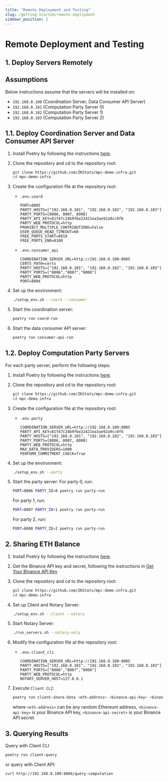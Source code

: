 ```yaml
---
title: "Remote Deployment and Testing"
slug: /getting-started/remote-deployment
sidebar_position: 2
---
```


# Remote Deployment and Testing

## 1. Deploy Servers Remotely

## Assumptions
Below instructions assume that the servers will be installed on:
- `192.168.0.100` (Coordination Server, Data Consumer API Server)
- `192.168.0.101` (Computation Party Server 0)
- `192.168.0.102` (Computation Party Server 1)
- `192.168.0.103` (Computation Party Server 2)

## 1.1. Deploy Coordination Server and Data Consumer API Server
1. Install Poetry by following the instructions [here](https://python-poetry.org/docs/#installation).

2. Clone the repository and cd to the repository root:
   ```bash
   git clone https://github.com/ZKStats/mpc-demo-infra.git
   cd mpc-demo-infra
   ```

3. Create the configuration file at the repository root:
   - `.env.coord`
     ```
     PORT=8005
     PARTY_HOSTS=["192.168.0.101", "192.168.0.102", "192.168.0.103"]
     PARTY_PORTS=[8006, 8007, 8008]
     PARTY_API_KEY=81f47c24b9fbe22421ea3ae92a9cc8f6
     PARTY_WEB_PROTOCOL=http
     PROHIBIT_MULTIPLE_CONTRIBUTIONS=False
     USER_QUEUE_HEAD_TIMEOUT=60
     FREE_PORTS_START=8010
     FREE_PORTS_END=8100
     ```
   - `.env.consumer_api`
     ```
     COORDINATION_SERVER_URL=http://192.168.0.100:8005
     CERTS_PATH=certs
     PARTY_HOSTS=["192.168.0.101", "192.168.0.102", "192.168.0.103"]
     PARTY_PORTS=["8006","8007","8008"]
     PARTY_WEB_PROTOCOL=http
     PORT=8004
     ```

4. Set up the environment:
   ```bash
   ./setup_env.sh --coord --consumer
   ```

5. Start the coordination server:
   ```bash
   poetry run coord-run
   ```

6. Start the data consumer API server:
   ```bash
   poetry run consumer-api-run
   ```

## 1.2. Deploy Computation Party Servers

For each party server, perform the following steps:
1. Install Poetry by following the instructions [here](https://python-poetry.org/docs/#installation).

2. Clone the repository and cd to the repository root:
   ```bash
   git clone https://github.com/ZKStats/mpc-demo-infra.git
   cd mpc-demo-infra
   ```

3. Create the configuration file at the repository root:
   - `.env.party`
     ```
     COORDINATION_SERVER_URL=http://192.168.0.100:8005
     PARTY_API_KEY=81f47c24b9fbe22421ea3ae92a9cc8f6
     PARTY_HOSTS=["192.168.0.101", "192.168.0.102", "192.168.0.103"]
     PARTY_PORTS=[8006, 8007, 8008]
     PARTY_WEB_PROTOCOL=http
     MAX_DATA_PROVIDERS=1000
     PERFORM_COMMITMENT_CHECK=True
     ```

4. Set up the environment:
   ```bash
   ./setup_env.sh --party
   ```

5. Start the party server:
    For party 0, run:
   ```bash
   PORT=8006 PARTY_ID=0 poetry run party-run
   ```
   For party 1, run:
   ```bash
   PORT=8007 PARTY_ID=1 poetry run party-run
   ```
   For party 2, run:
   ```bash
   PORT=8008 PARTY_ID=2 poetry run party-run
   ```


## 2. Sharing ETH Balance
1. Install Poetry by following the instructions [here](https://python-poetry.org/docs/#installation).

2. Get the Binance API key and secret, following the instructions in [Get Your Binance API Key](https://github.com/ZKStats/mpc-demo-infra/blob/main/mpc_demo_infra/client_cli/docker/README.md#step-1-get-your-binance-api-key)

3. Clone the repository and cd to the repository root:
   ```bash
   git clone https://github.com/ZKStats/mpc-demo-infra.git
   cd mpc-demo-infra
   ```

4. Set up Client and Notary Server:
    ```bash
    ./setup_env.sh --client --notary
    ```

5. Start Notary Server:
    ```bash
    ./run_servers.sh --notary-only
    ```

4. Modify the configuration file at the repository root:
   - `.env.client_cli`
     ```
     COORDINATION_SERVER_URL=http://192.168.0.100:8005
     PARTY_HOSTS=["192.168.0.101", "192.168.0.102", "192.168.0.103"]
     PARTY_PORTS=["8006","8007","8008"]
     PARTY_WEB_PROTOCOL=http
     NOTARY_SERVER_HOST=127.0.0.1
     ```

5. Execute `Client CLI`:
    ```bash
    poetry run client-share-data <eth-address> <binance-api-key> <binance-api-secret>
    ```
    where `<eth-address>` can be any random Ethereum address, `<binance-api-key>` is your Binance API key, `<binance-api-secret>` is your Binance API secret.

## 3. Querying Results

Query with Client CLI
```bash
poetry run client-query
```

or query with Client API:
```bash
curl http://192.168.0.100:8004/query-computation
```
